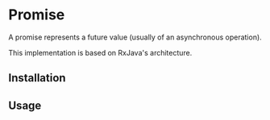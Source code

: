 # Promise

A promise represents a future value (usually of an asynchronous operation).

This implementation is based on RxJava's architecture.

## Installation

## Usage